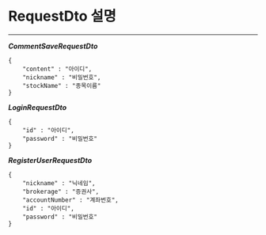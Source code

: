 # RequestDto 설명
------------------------------
***CommentSaveRequestDto***
```
{
    "content" : "아이디",
    "nickname" : "비밀번호",
    "stockName" : "종목이름"
}
```

***LoginRequestDto***
```
{
    "id" : "아이디",
    "password" : "비밀번호"
}
```

***RegisterUserRequestDto***
```
{
    "nickname" : "닉네임",
    "brokerage" : "증권사",
    "accountNumber" : "계좌번호",
    "id" : "아이디",
    "password" : "비밀번호"
}
```
